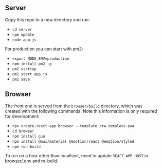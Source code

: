 ## Server

Copy this repo to a new directory and run:

 - `cd server`
 - `npm update`
 - `node app.js`

For production you can start with pm2:

 - `export NODE_ENV=production`
 - `npm install pm2 -g`
 - `pm2 startup`
 - `pm2 start app.js`
 - `pm2 save`

## Browser

The front end is served from the `browser/build` directory, which was created
with the following commands. Note this information is only required for
development:

 - `npx create-react-app browser --template cra-template-pwa`
 - `cd browser`
 - `npm install gun`
 - `npm install @mui/material @emotion/react @emotion/styled`
 - `npm run build`
 
To run on a host other than localhost, need to update `REACT_APP_HOST` in
browser/.env and re-build.
